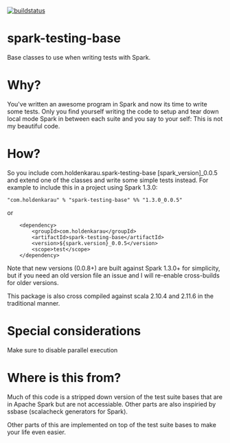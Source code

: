 [![buildstatus](https://travis-ci.org/holdenk/spark-testing-base.svg?branch=master)](https://travis-ci.org/holdenk/spark-testing-base)
# spark-testing-base
Base classes to use when writing tests with Spark.
# Why?
You've written an awesome program in Spark and now its time to write some tests. Only you find yourself
writing the code to setup and tear down local mode Spark in between each suite and you say to your self:
This is not my beautiful code.

# How?

So you include com.holdenkarau.spark-testing-base [spark_version]_0.0.5 and extend one
of the classes and write some simple tests instead. For example to include this in a project using Spark 1.3.0:

    "com.holdenkarau" % "spark-testing-base" %% "1.3.0_0.0.5"

or

        <dependency>
            <groupId>com.holdenkarau</groupId>
            <artifactId>spark-testing-base</artifactId>
            <version>${spark.version}_0.0.5</version>
            <scope>test</scope>
        </dependency>
Note that new versions (0.0.8+) are built against Spark 1.3.0+ for simplicity, but if you need an old version file an issue and I will re-enable cross-builds for older versions.

This package is also cross compiled against scala 2.10.4 and 2.11.6 in the traditional manner.

# Special considerations

Make sure to disable parallel execution

# Where is this from?
Much of this code is a stripped down version of the test suite bases that are in Apache Spark but are not accessiable. Other parts are also inspiried by ssbase (scalacheck generators for Spark).

Other parts of this are implemented on top of the test suite bases to make your life even easier.
